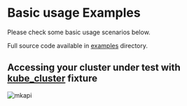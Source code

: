 # Basic usage Examples

Please check some basic usage scenarios below. 

Full source code available in 
[examples](https://github.com/giantswarm/pytest-helm-charts/tree/master/examples) directory.

## Accessing your cluster under test with [kube_cluster](pytest_helm_charts.fixtures.kube_cluster) fixture

![mkapi](examples.test_basic_cluster.test_api_working)
